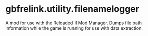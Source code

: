 # gbfrelink.utility.filenamelogger
A mod for use with the Reloaded II Mod Manager. Dumps file path information while the game is running for use with data extraction.

